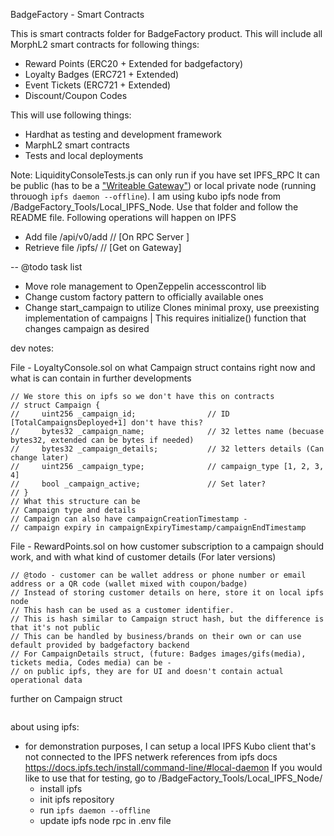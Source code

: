 BadgeFactory - Smart Contracts

This is smart contracts folder for BadgeFactory product.
This will include all MorphL2 smart contracts for following things:

- Reward Points (ERC20 + Extended for badgefactory)
- Loyalty Badges (ERC721 + Extended)
- Event Tickets (ERC721 + Extended)
- Discount/Coupon Codes

This will use following things:

- Hardhat as testing and development framework
- MarphL2 smart contracts
- Tests and local deployments

Note: LiquidityConsoleTests.js can only run if you have set IPFS_RPC
It can be public (has to be a ["Writeable Gateway"](https://discuss.ipfs.tech/t/writeable-http-gateways/210)) or local private node (running throuogh `ipfs daemon --offline`). I am using kubo ipfs node from /BadgeFactory_Tools/Local_IPFS_Node. Use that folder and follow the README file.
Following operations will happen on IPFS

- Add file /api/v0/add // [On RPC Server ]
- Retrieve file /ipfs/<CID> // [Get on Gateway]

-- @todo task list

- Move role management to OpenZeppelin accesscontrol lib
- Change custom factory pattern to officially available ones
- Change start_campaign to utilize Clones minimal proxy, use preexisting implementation of campaigns | This requires initialize() function that changes campaign as desired

dev notes:

File - LoyaltyConsole.sol on what Campaign struct contains right now and what is can contain in further developments

```solidity
// We store this on ipfs so we don't have this on contracts
// struct Campaign {
//     uint256 _campaign_id;                // ID [TotalCampaignsDeployed+1] don't have this?
//     bytes32 _campaign_name;              // 32 lettes name (becuase bytes32, extended can be bytes if needed)
//     bytes32 _campaign_details;           // 32 letters details (Can change later)
//     uint256 _campaign_type;              // campaign_type [1, 2, 3, 4]
//     bool _campaign_active;               // Set later?
// }
// What this structure can be
// Campaign type and details
// Campaign can also have campaignCreationTimestamp -
// campaign expiry in campaignExpiryTimestamp/campaignEndTimestamp
```

File - RewardPoints.sol on how customer subscription to a campaign should work, and with what kind of customer details (For later versions)

```solidity
// @todo - customer can be wallet address or phone number or email address or a QR code (wallet mixed with coupon/badge)
// Instead of storing customer details on here, store it on local ipfs node
// This hash can be used as a customer identifier.
// This is hash similar to Campaign struct hash, but the difference is that it's not public
// This can be handled by business/brands on their own or can use default provided by badgefactory backend
// For CampaignDetails struct, (future: Badges images/gifs(media), tickets media, Codes media) can be -
// on public ipfs, they are for UI and doesn't contain actual operational data
```

further on Campaign struct

```solidity

```

about using ipfs:

- for demonstration purposes, I can setup a local IPFS Kubo client that's not connected to the IPFS netwerk
  references from ipfs docs
  https://docs.ipfs.tech/install/command-line/#local-daemon
  If you would like to use that for testing, go to /BadgeFactory_Tools/Local_IPFS_Node/
  - install ipfs
  - init ipfs repository
  - run `ipfs daemon --offline`
  - update ipfs node rpc in .env file
